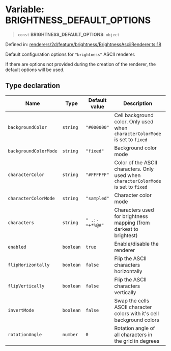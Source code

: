 # Variable: BRIGHTNESS_DEFAULT_OPTIONS

> `const` **BRIGHTNESS_DEFAULT_OPTIONS**: `object`

Defined in: [renderers/2d/feature/brightness/BrightnessAsciiRenderer.ts:18](https://github.com/humanbydefinition/p5.asciify/blob/1bad8249dfe3e98bb0dfc85167a7ae5cd38bfc42/src/lib/renderers/2d/feature/brightness/BrightnessAsciiRenderer.ts#L18)

Default configuration options for `"brightness"` ASCII renderer.

If there are options not provided during the creation of the renderer, the default options will be used.

## Type declaration

| Name                                                   | Type      | Default value  | Description                                                                          | Defined in                                                                                                                                                                                                                            |
| ------------------------------------------------------ | --------- | -------------- | ------------------------------------------------------------------------------------ | ------------------------------------------------------------------------------------------------------------------------------------------------------------------------------------------------------------------------------------- |
| <a id="backgroundcolor"></a> `backgroundColor`         | `string`  | `"#000000"`    | Cell background color. Only used when `characterColorMode` is set to `fixed`         | [renderers/2d/feature/brightness/BrightnessAsciiRenderer.ts:28](https://github.com/humanbydefinition/p5.asciify/blob/1bad8249dfe3e98bb0dfc85167a7ae5cd38bfc42/src/lib/renderers/2d/feature/brightness/BrightnessAsciiRenderer.ts#L28) |
| <a id="backgroundcolormode"></a> `backgroundColorMode` | `string`  | `"fixed"`      | Background color mode                                                                | [renderers/2d/feature/brightness/BrightnessAsciiRenderer.ts:30](https://github.com/humanbydefinition/p5.asciify/blob/1bad8249dfe3e98bb0dfc85167a7ae5cd38bfc42/src/lib/renderers/2d/feature/brightness/BrightnessAsciiRenderer.ts#L30) |
| <a id="charactercolor"></a> `characterColor`           | `string`  | `"#FFFFFF"`    | Color of the ASCII characters. Only used when `characterColorMode` is set to `fixed` | [renderers/2d/feature/brightness/BrightnessAsciiRenderer.ts:24](https://github.com/humanbydefinition/p5.asciify/blob/1bad8249dfe3e98bb0dfc85167a7ae5cd38bfc42/src/lib/renderers/2d/feature/brightness/BrightnessAsciiRenderer.ts#L24) |
| <a id="charactercolormode"></a> `characterColorMode`   | `string`  | `"sampled"`    | Character color mode                                                                 | [renderers/2d/feature/brightness/BrightnessAsciiRenderer.ts:26](https://github.com/humanbydefinition/p5.asciify/blob/1bad8249dfe3e98bb0dfc85167a7ae5cd38bfc42/src/lib/renderers/2d/feature/brightness/BrightnessAsciiRenderer.ts#L26) |
| <a id="characters"></a> `characters`                   | `string`  | `" .:-=+*%@#"` | Characters used for brightness mapping (from darkest to brightest)                   | [renderers/2d/feature/brightness/BrightnessAsciiRenderer.ts:22](https://github.com/humanbydefinition/p5.asciify/blob/1bad8249dfe3e98bb0dfc85167a7ae5cd38bfc42/src/lib/renderers/2d/feature/brightness/BrightnessAsciiRenderer.ts#L22) |
| <a id="enabled"></a> `enabled`                         | `boolean` | `true`         | Enable/disable the renderer                                                          | [renderers/2d/feature/brightness/BrightnessAsciiRenderer.ts:20](https://github.com/humanbydefinition/p5.asciify/blob/1bad8249dfe3e98bb0dfc85167a7ae5cd38bfc42/src/lib/renderers/2d/feature/brightness/BrightnessAsciiRenderer.ts#L20) |
| <a id="fliphorizontally"></a> `flipHorizontally`       | `boolean` | `false`        | Flip the ASCII characters horizontally                                               | [renderers/2d/feature/brightness/BrightnessAsciiRenderer.ts:36](https://github.com/humanbydefinition/p5.asciify/blob/1bad8249dfe3e98bb0dfc85167a7ae5cd38bfc42/src/lib/renderers/2d/feature/brightness/BrightnessAsciiRenderer.ts#L36) |
| <a id="flipvertically"></a> `flipVertically`           | `boolean` | `false`        | Flip the ASCII characters vertically                                                 | [renderers/2d/feature/brightness/BrightnessAsciiRenderer.ts:38](https://github.com/humanbydefinition/p5.asciify/blob/1bad8249dfe3e98bb0dfc85167a7ae5cd38bfc42/src/lib/renderers/2d/feature/brightness/BrightnessAsciiRenderer.ts#L38) |
| <a id="invertmode"></a> `invertMode`                   | `boolean` | `false`        | Swap the cells ASCII character colors with it's cell background colors               | [renderers/2d/feature/brightness/BrightnessAsciiRenderer.ts:32](https://github.com/humanbydefinition/p5.asciify/blob/1bad8249dfe3e98bb0dfc85167a7ae5cd38bfc42/src/lib/renderers/2d/feature/brightness/BrightnessAsciiRenderer.ts#L32) |
| <a id="rotationangle"></a> `rotationAngle`             | `number`  | `0`            | Rotation angle of all characters in the grid in degrees                              | [renderers/2d/feature/brightness/BrightnessAsciiRenderer.ts:34](https://github.com/humanbydefinition/p5.asciify/blob/1bad8249dfe3e98bb0dfc85167a7ae5cd38bfc42/src/lib/renderers/2d/feature/brightness/BrightnessAsciiRenderer.ts#L34) |
